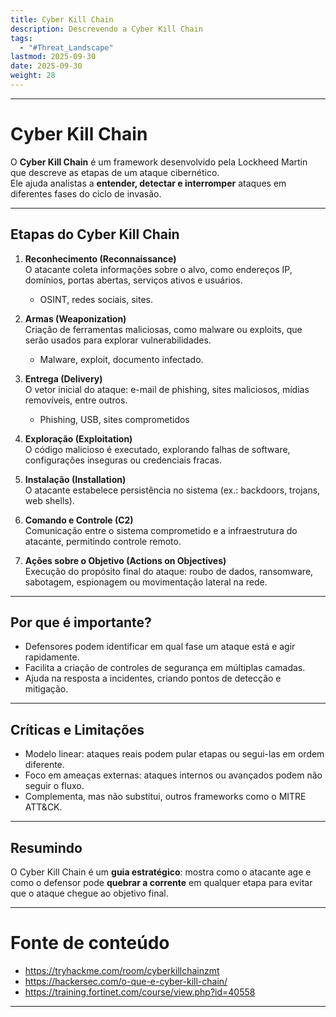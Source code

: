 ```yaml
---
title: Cyber Kill Chain
description: Descrevendo a Cyber Kill Chain
tags:
  - "#Threat_Landscape"
lastmod: 2025-09-30
date: 2025-09-30
weight: 28
---
```

---
# Cyber Kill Chain

O **Cyber Kill Chain** é um framework desenvolvido pela Lockheed Martin que descreve as etapas de um ataque cibernético.  
Ele ajuda analistas a **entender, detectar e interromper** ataques em diferentes fases do ciclo de invasão.

---

## Etapas do Cyber Kill Chain

1. **Reconhecimento (Reconnaissance)**  
   O atacante coleta informações sobre o alvo, como endereços IP, domínios, portas abertas, serviços ativos e usuários.
   * OSINT, redes sociais, sites.

3. **Armas (Weaponization)**  
   Criação de ferramentas maliciosas, como malware ou exploits, que serão usados para explorar vulnerabilidades.
   * Malware, exploit, documento infectado.

4. **Entrega (Delivery)**  
   O vetor inicial do ataque: e-mail de phishing, sites maliciosos, mídias removíveis, entre outros.
   * Phishing, USB, sites comprometidos

5. **Exploração (Exploitation)**  
   O código malicioso é executado, explorando falhas de software, configurações inseguras ou credenciais fracas.

6. **Instalação (Installation)**  
   O atacante estabelece persistência no sistema (ex.: backdoors, trojans, web shells).

7. **Comando e Controle (C2)**  
   Comunicação entre o sistema comprometido e a infraestrutura do atacante, permitindo controle remoto.

8. **Ações sobre o Objetivo (Actions on Objectives)**  
   Execução do propósito final do ataque: roubo de dados, ransomware, sabotagem, espionagem ou movimentação lateral na rede.

---
## Por que é importante?

- Defensores podem identificar em qual fase um ataque está e agir rapidamente.  
- Facilita a criação de controles de segurança em múltiplas camadas.  
- Ajuda na resposta a incidentes, criando pontos de detecção e mitigação.

---
## Críticas e Limitações

- Modelo linear: ataques reais podem pular etapas ou segui-las em ordem diferente.  
- Foco em ameaças externas: ataques internos ou avançados podem não seguir o fluxo.  
- Complementa, mas não substitui, outros frameworks como o MITRE ATT&CK.

---
## Resumindo

O Cyber Kill Chain é um **guia estratégico**: mostra como o atacante age e como o defensor pode **quebrar a corrente** em qualquer etapa para evitar que o ataque chegue ao objetivo final.

---
# Fonte de conteúdo

* https://tryhackme.com/room/cyberkillchainzmt
* https://hackersec.com/o-que-e-cyber-kill-chain/
* https://training.fortinet.com/course/view.php?id=40558

---


